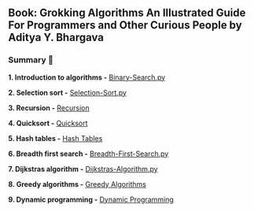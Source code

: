 ## Book: Grokking Algorithms An Illustrated Guide For Programmers and Other Curious People by Aditya Y. Bhargava

### Summary :snake:

**1. Introduction to algorithms -** [Binary-Search.py](https://github.com/deborafaria01/grokking_algorithms_exercises/blob/main/BinarySearch.py)

**2. Selection sort -** [Selection-Sort.py](https://github.com/deborafaria01/grokking_algorithms_exercises/blob/main/SelectionSort.py)

**3. Recursion -** [Recursion](https://github.com/deborafaria01/grokking_algorithms_exercises/tree/main/Recursion)

**4. Quicksort -** [Quicksort](https://github.com/deborafaria01/grokking_algorithms_exercises/tree/main/Quicksort)

**5. Hash tables -** [Hash Tables](https://github.com/deborafaria01/grokking_algorithms_exercises/tree/main/Hash%20Tables)

**6. Breadth first search -** [Breadth-First-Search.py](https://github.com/deborafaria01/grokking_algorithms_exercises/blob/main/Breadth-first_search.py)

**7. Dijkstras algorithm -** [Dijkstras-Algorithm.py](https://github.com/deborafaria01/grokking_algorithms_exercises/blob/main/Dijkstras_algorithm.py)

**8. Greedy algorithms -** [Greedy Algorithms](https://github.com/deborafaria01/grokking_algorithms_exercises/tree/main/Greedy%20Algorithms)

**9. Dynamic programming -** [Dynamic Programming](https://github.com/deborafaria01/grokking_algorithms_exercises/tree/main/Dynamic%20Programming)

